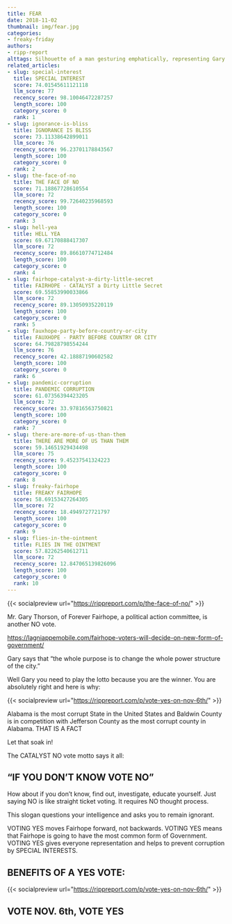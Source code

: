 ```yaml
---
title: FEAR
date: 2018-11-02
thumbnail: img/fear.jpg
categories:
- freaky-friday
authors:
- ripp-report
alttags: Silhouette of a man gesturing emphatically, representing Gary Thorson’s opposition to Fairhopes proposed government change
related_articles:
- slug: special-interest
  title: SPECIAL INTEREST
  score: 74.01545611121118
  llm_score: 77
  recency_score: 98.10046472287257
  length_score: 100
  category_score: 0
  rank: 1
- slug: ignorance-is-bliss
  title: IGNORANCE IS BLISS
  score: 73.11338642899011
  llm_score: 76
  recency_score: 96.23701178843567
  length_score: 100
  category_score: 0
  rank: 2
- slug: the-face-of-no
  title: THE FACE OF NO
  score: 71.18867728610554
  llm_score: 72
  recency_score: 99.72640235968593
  length_score: 100
  category_score: 0
  rank: 3
- slug: hell-yea
  title: HELL YEA
  score: 69.67170888417307
  llm_score: 72
  recency_score: 89.86610774712484
  length_score: 100
  category_score: 0
  rank: 4
- slug: fairhope-catalyst-a-dirty-little-secret
  title: FAIRHOPE - CATALYST a Dirty Little Secret
  score: 69.55853990033866
  llm_score: 72
  recency_score: 89.13050935220119
  length_score: 100
  category_score: 0
  rank: 5
- slug: fauxhope-party-before-country-or-city
  title: FAUXHOPE - PARTY BEFORE COUNTRY OR CITY
  score: 64.79828798554244
  llm_score: 76
  recency_score: 42.18887190602582
  length_score: 100
  category_score: 0
  rank: 6
- slug: pandemic-corruption
  title: PANDEMIC CORRUPTION
  score: 61.07356394423205
  llm_score: 72
  recency_score: 33.97816563750821
  length_score: 100
  category_score: 0
  rank: 7
- slug: there-are-more-of-us-than-them
  title: THERE ARE MORE OF US THAN THEM
  score: 59.14651929434498
  llm_score: 75
  recency_score: 9.45237541324223
  length_score: 100
  category_score: 0
  rank: 8
- slug: freaky-fairhope
  title: FREAKY FAIRHOPE
  score: 58.69153427264305
  llm_score: 72
  recency_score: 18.4949727721797
  length_score: 100
  category_score: 0
  rank: 9
- slug: flies-in-the-ointment
  title: FLIES IN THE OINTMENT
  score: 57.82262540612711
  llm_score: 72
  recency_score: 12.847065139826096
  length_score: 100
  category_score: 0
  rank: 10
---
```

{{< socialpreview url="https://rippreport.com/p/the-face-of-no/" >}}

Mr. Gary Thorson, of Forever Fairhope, a political action committee, is another NO vote.

https://lagniappemobile.com/fairhope-voters-will-decide-on-new-form-of-government/

Gary says that “the whole purpose is to change the whole power structure of the city.”

Well Gary you need to play the lotto because you are the winner. You are absolutely right and here is why:

{{< socialpreview url="https://rippreport.com/p/vote-yes-on-nov-6th/" >}}

Alabama is the most corrupt State in the United States and Baldwin County is in competition with Jefferson County as the most corrupt county in Alabama. THAT IS A FACT

Let that soak in!

The CATALYST NO vote motto says it all:

## “IF YOU DON’T KNOW VOTE NO”

How about if you don’t know, find out, investigate, educate yourself. Just saying NO is like straight ticket voting. It requires NO thought process.

This slogan questions your intelligence and asks you to remain ignorant.

VOTING YES moves Fairhope forward, not backwards. VOTING YES means that Fairhope is going to have the most common form of Government. VOTING YES gives everyone representation and helps to prevent corruption by SPECIAL INTERESTS.

## BENEFITS OF A YES VOTE:

{{< socialpreview url="https://rippreport.com/p/vote-yes-on-nov-6th/" >}}

## VOTE NOV. 6th, VOTE YES
